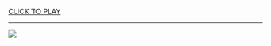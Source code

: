 
<a href="https://premium76.site?title=fireboy_and_watergirl_games_unblocked&ref=13M">CLICK TO PLAY</a></h3>
<hr>

<a href="https://premium76.site?title=fireboy_and_watergirl_games_unblocked&ref=13M"><img src="https://clearcache.store/games.png"></a>


